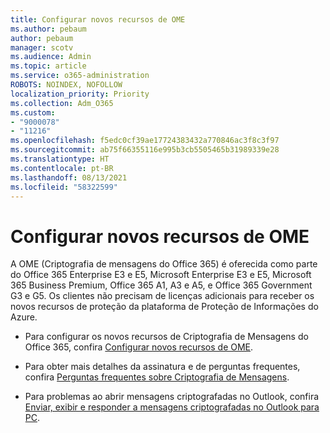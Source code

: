 ```yaml
---
title: Configurar novos recursos de OME
ms.author: pebaum
author: pebaum
manager: scotv
ms.audience: Admin
ms.topic: article
ms.service: o365-administration
ROBOTS: NOINDEX, NOFOLLOW
localization_priority: Priority
ms.collection: Adm_O365
ms.custom:
- "9000078"
- "11216"
ms.openlocfilehash: f5edc0cf39ae17724383432a770846ac3f8c3f97
ms.sourcegitcommit: ab75f66355116e995b3cb5505465b31989339e28
ms.translationtype: HT
ms.contentlocale: pt-BR
ms.lasthandoff: 08/13/2021
ms.locfileid: "58322599"
---
```

# <a name="set-up-new-ome-capabilities"></a>Configurar novos recursos de OME

A OME (Criptografia de mensagens do Office 365) é oferecida como parte do Office 365 Enterprise E3 e E5, Microsoft Enterprise E3 e E5, Microsoft 365 Business Premium, Office 365 A1, A3 e A5, e Office 365 Government G3 e G5. Os clientes não precisam de licenças adicionais para receber os novos recursos de proteção da plataforma de Proteção de Informações do Azure. 

- Para configurar os novos recursos de Criptografia de Mensagens do Office 365, confira [Configurar novos recursos de OME](https://docs.microsoft.com/microsoft-365/compliance/set-up-new-message-encryption-capabilities).

- Para obter mais detalhes da assinatura e de perguntas frequentes, confira [Perguntas frequentes sobre Criptografia de Mensagens](https://docs.microsoft.com/microsoft-365/compliance/ome-faq#what-subscriptions-do-i-need-to-use-the-new-ome-capabilities-).

- Para problemas ao abrir mensagens criptografadas no Outlook, confira [Enviar, exibir e responder a mensagens criptografadas no Outlook para PC](https://support.microsoft.com/en-us/topic/send-view-and-reply-to-encrypted-messages-in-outlook-for-pc-eaa43495-9bbb-4fca-922a-df90dee51980?ui=en-us&rs=en-us&ad=us).